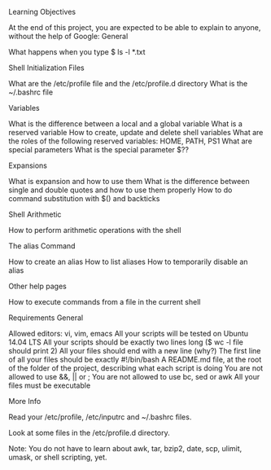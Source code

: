 

Learning Objectives

At the end of this project, you are expected to be able to explain to anyone, without the help of Google: General

What happens when you type $ ls -l *.txt

Shell Initialization Files

What are the /etc/profile file and the /etc/profile.d directory
What is the ~/.bashrc file

Variables

What is the difference between a local and a global variable
What is a reserved variable
How to create, update and delete shell variables
What are the roles of the following reserved variables: HOME, PATH, PS1
What are special parameters
What is the special parameter $??

Expansions

What is expansion and how to use them
What is the difference between single and double quotes and how to use them properly
How to do command substitution with $() and backticks

Shell Arithmetic

How to perform arithmetic operations with the shell

The alias Command

How to create an alias
How to list aliases
How to temporarily disable an alias

Other help pages

How to execute commands from a file in the current shell

Requirements General

Allowed editors: vi, vim, emacs
All your scripts will be tested on Ubuntu 14.04 LTS
All your scripts should be exactly two lines long ($ wc -l file should print 2)
All your files should end with a new line (why?)
The first line of all your files should be exactly #!/bin/bash
A README.md file, at the root of the folder of the project, describing what each script is doing
You are not allowed to use &&, || or ;
You are not allowed to use bc, sed or awk
All your files must be executable

More Info

Read your /etc/profile, /etc/inputrc and ~/.bashrc files.

Look at some files in the /etc/profile.d directory.

Note: You do not have to learn about awk, tar, bzip2, date, scp, ulimit, umask, or shell scripting, yet.
